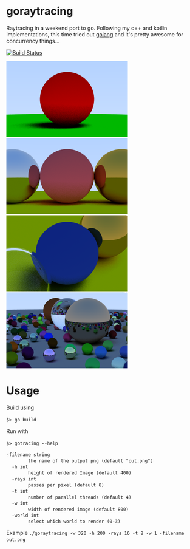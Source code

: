 # goraytracing
Raytracing in a weekend port to go. Following my c++ and kotlin implementations, this time tried out [golang](https://golang.org/) and it's pretty awesome for concurrency things...

[![Build Status](https://travis-ci.com/mehrmann/goraytracing.svg?branch=master)](https://travis-ci.com/mehrmann/goraytracing)

![world_0](world_0.png)
![world_1](world_1.png)
![world_2](world_2.png)
![world_3](world_3.png)

# Usage
Build using

`$> go build`

Run with

`$> gotracing --help`

```
-filename string
    	the name of the output png (default "out.png")
  -h int
    	height of rendered Image (default 400)
  -rays int
    	passes per pixel (default 8)
  -t int
    	number of parallel threads (default 4)
  -w int
    	width of rendered image (default 800)
  -world int
    	select which world to render (0-3)
```

Example
`./goraytracing -w 320 -h 200 -rays 16 -t 8 -w 1 -filename out.png`

